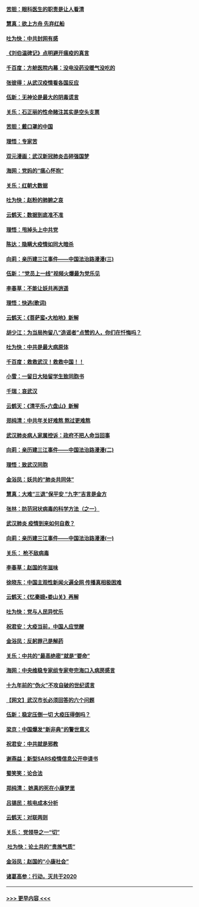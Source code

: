 #### [苦胆：眼科医生的职责是让人看清](../pages/nsc993/n11853840.md?t=02090602) 
#### [慧真：欲上方舟 先弃红船](../pages/nsc993/n11853483.md?t=02090602) 
#### [吐为快：中共封网有感](../pages/nsc993/n11852575.md?t=02090602) 
#### [《刘伯温碑记》点明避开瘟疫的真言](../pages/nsc993/n11852128.md?t=02090602) 
#### [千百度：方舱医院内幕：没电没药没暖气没吃的](../pages/nsc993/n11850211.md?t=02090602) 
#### [张彼得：从武汉疫情看各国反应](../pages/nsc993/n11850102.md?t=02090602) 
#### [伍新：无神论是最大的阴毒谎言](../pages/nsc993/n11846129.md?t=02090602) 
#### [关乐：石正丽的性命赌注其实是空头支票](../pages/nsc993/n11846109.md?t=02090602) 
#### [苦胆：戴口罩的中国](../pages/nsc993/n11845576.md?t=02090602) 
#### [理悟：专家苦](../pages/nsc993/n11845564.md?t=02090602) 
#### [双元漫画：武汉新冠肺炎击碎强国梦](../pages/nsc993/n11843320.md?t=02090602) 
#### [海网：党妈的“瘟心怀抱”](../pages/nsc993/n11840740.md?t=02090602) 
#### [关乐：红朝大数据](../pages/nsc993/n11840675.md?t=02090602) 
#### [吐为快：赵粉的肺腑之哀](../pages/nsc993/n11840618.md?t=02090602) 
#### [云鹤天：数据到底准不准](../pages/nsc993/n11840325.md?t=02090602) 
#### [理悟：甩掉头上中共党](../pages/nsc993/n11838826.md?t=02090602) 
#### [陈达：隐瞒大疫情如同大暗杀](../pages/nsc993/n11838771.md?t=02090602) 
#### [向莉：亲历建三江事件——中国法治路漫漫(三)](../pages/nsc993/n11831825.md?t=02090602) 
#### [伍新：“党员上一线”视频火爆最为党乐见](../pages/nsc993/n11838200.md?t=02090602) 
#### [李春草：不能让妖共再逍遥](../pages/nsc993/n11838102.md?t=02090602) 
#### [理悟：快逃(歌词)](../pages/nsc993/n11838083.md?t=02090602) 
#### [云鹤天：《菩萨蛮▪大柏地》新解](../pages/nsc993/n11838059.md?t=02090602) 
#### [胡少江：为当局拘留八“造谣者”点赞的人，你们在忏悔吗？](../pages/nsc993/n11836801.md?t=02090602) 
#### [吐为快：中共是最大病原体](../pages/nsc993/n11836748.md?t=02090602) 
#### [千百度：救救武汉！救救中国！！](../pages/nsc993/n11836145.md?t=02090602) 
#### [小雪：一留日大陆留学生致同胞书](../pages/nsc993/n11834624.md?t=02090602) 
#### [千瑞：哀武汉](../pages/nsc993/n11833647.md?t=02090602) 
#### [云鹤天：《清平乐▪六盘山》新解](../pages/nsc993/n11833611.md?t=02090602) 
#### [郑纯清：中共年关好难熬 熬过更难熬](../pages/nsc993/n11833489.md?t=02090602) 
#### [武汉肺炎病人家属控诉：政府不把人命当回事](../pages/nsc993/n11833205.md?t=02090602) 
#### [向莉：亲历建三江事件——中国法治路漫漫(二)](../pages/nsc993/n11829102.md?t=02090602) 
#### [理悟：致武汉同胞](../pages/nsc993/n11831522.md?t=02090602) 
#### [金浴凤：妖共的“肺炎共同体”](../pages/nsc993/n11829448.md?t=02090602) 
#### [慧真：大难“三退”保平安 “九字”吉言是金方](../pages/nsc993/n11829501.md?t=02090602) 
#### [张林：防范冠状病毒的科学方法（之一）](../pages/nsc993/n11828618.md?t=02090602) 
#### [武汉肺炎 疫情到来如何自救？](../pages/nsc993/n11827632.md?t=02090602) 
#### [向莉：亲历建三江事件——中国法治路漫漫(一)](../pages/nsc993/n11827190.md?t=02090602) 
#### [关乐： 枪不敌病毒](../pages/nsc993/n11826746.md?t=02090602) 
#### [李春草：赵国的年滋味](../pages/nsc993/n11826321.md?t=02090602) 
#### [徐晓东：中国主观性新闻火遍全网 传播真相极困难](../pages/nsc993/n11826508.md?t=02090602) 
#### [云鹤天：《忆秦娥▪娄山关》再解](../pages/nsc993/n11824682.md?t=02090602) 
#### [吐为快：党与人民异忧乐](../pages/nsc993/n11824660.md?t=02090602) 
#### [祝君安：大疫当前，中国人应觉醒](../pages/nsc993/n11821946.md?t=02090602) 
#### [金浴凤：反躬罪己是解药](../pages/nsc993/n11820280.md?t=02090602) 
#### [关乐：中共的“最高绝密”就是“要命”](../pages/nsc993/n11816946.md?t=02090602) 
#### [海网：中央维稳专家组专家夸完海口入病房感言](../pages/nsc993/n11815138.md?t=02090602) 
#### [十九年前的“伪火”不攻自破的世纪谎言](../pages/nsc993/n11813238.md?t=02090602) 
#### [【网文】武汉市长必须回答的六个问题](../pages/nsc993/n11813848.md?t=02090602) 
#### [伍新：稳定压倒一切 大疫压得倒吗？](../pages/nsc993/n11812634.md?t=02090602) 
#### [梁京：中国爆发“新非典”的警世意义](../pages/nsc993/n11812554.md?t=02090602) 
#### [祝君安：中共就是邪教](../pages/nsc993/n11812431.md?t=02090602) 
#### [谢燕益：新型SARS疫情信息公开申请书](../pages/nsc993/n11808840.md?t=02090602) 
#### [蜀笑笑：论合法](../pages/nsc993/n11808064.md?t=02090602) 
#### [郑纯清： 她真的死在小康梦里](../pages/nsc993/n11806623.md?t=02090602) 
#### [吕锡民：核电成本分析](../pages/nsc993/n11806284.md?t=02090602) 
#### [云鹤天：对联两则](../pages/nsc993/n11805957.md?t=02090602) 
#### [关乐： 党领导之一“切”](../pages/nsc993/n11804505.md?t=02090602) 
#### [ 吐为快：论土共的“贵族气质”](../pages/nsc993/n11804490.md?t=02090602) 
#### [金浴凤：赵国的“小康社会”](../pages/nsc993/n11804452.md?t=02090602) 
#### [诸葛高参：行动，灭共于2020](../pages/nsc993/n11804120.md?t=02090602) 

----
#### [ >>> 更早内容 <<< ](../indexes/nsc993-earlier.md)
